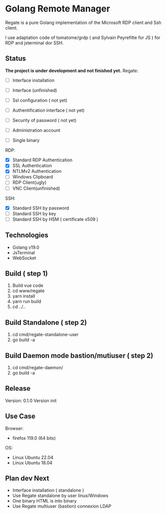 # Golang Remote Manager

Regate is a pure Golang implementation of the Microsoft RDP client and Ssh client.

I use adaptation code of tomatome/grdp ( and Sylvain Peyrefitte for JS ) for RDP and jsterminal dor SSH.


## Status

**The project is under development and not finished yet.**
Regate:
* [ ] Interface installation
* [ ] Interface (unfinished)
* [ ] Ssl configuration ( not yet)
* [ ] Authentification interface ( not yet)
* [ ] Security of password ( not yet)
* [ ] Administration account
* [ ] Single binary


RDP:
* [x] Standard RDP Authentication
* [x] SSL Authentication
* [x] NTLMv2 Authentication
* [ ] Windows Clipboard
* [ ] RDP Client(ugly)
* [ ] VNC Client(unfinished)

SSH:
* [x] Standard SSH by password
* [ ] Standard SSH by key
* [ ] Standard SSH by HSM ( certificate x509 )

## Technologies

* Golang v19.0
* JsTerminal
* WebSocket

## Build ( step 1)
1. Build vue code
2. cd www/regate
3. yarn install
4. yarn run build
5. cd ../..

## Build Standalone ( step 2)
1. cd cmd/regate-standalone-user
2. go build -a

## Build Daemon mode bastion/mutiuser ( step 2)
1. cd cmd/regate-daemon/
2. go build -a 


## Release
Version: 0.1.0
Version init

## Use Case
Browser:
* firefox 119.0 (64 bits)

OS:
* Linux Ubuntu 22.04 
* Linux Ubuntu 18.04 

## Plan dev Next
* Interface installation ( standalone )
* Use Regate standalone by user linux/Windows
* One binary HTML is into binary
* Use Regate multiuser (bastion) connexion LDAP

